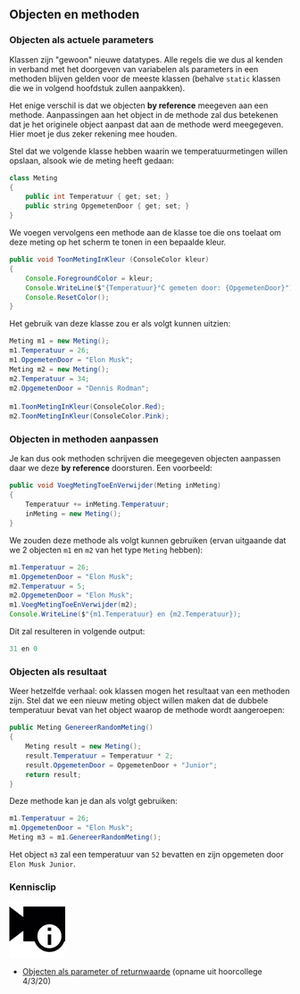 ## Objecten en methoden

### Objecten als actuele parameters

Klassen zijn "gewoon" nieuwe datatypes. Alle regels die we dus al kenden in verband met het doorgeven van variabelen als parameters in een methoden blijven gelden voor de meeste klassen (behalve ``static`` klassen die we in volgend hoofdstuk zullen aanpakken).

Het enige verschil is dat we objecten **by reference** meegeven aan een methode. Aanpassingen aan het object in de methode zal dus betekenen dat je het originele object aanpast dat aan de methode werd meegegeven. Hier moet je dus zeker rekening mee houden. 

Stel dat we volgende klasse hebben waarin we temperatuurmetingen willen opslaan, alsook wie de meting heeft gedaan:

```java
class Meting
{
    public int Temperatuur { get; set; }
    public string OpgemetenDoor { get; set; }
}
```

We voegen vervolgens een methode aan de klasse toe die ons toelaat om deze meting op het scherm te tonen in een bepaalde kleur. 

```java
public void ToonMetingInKleur (ConsoleColor kleur)
{
    Console.ForegroundColor = kleur;
    Console.WriteLine($"{Temperatuur}°C gemeten door: {OpgemetenDoor}");
    Console.ResetColor();
}
```

Het gebruik van deze klasse zou er als volgt kunnen uitzien:

```java
Meting m1 = new Meting();
m1.Temperatuur = 26; 
m1.OpgemetenDoor = "Elon Musk";
Meting m2 = new Meting();
m2.Temperatuur = 34; 
m2.OpgemetenDoor = "Dennis Rodman";

m1.ToonMetingInKleur(ConsoleColor.Red);
m2.ToonMetingInKleur(ConsoleColor.Pink);
```

<!---{pagebreak} --->

### Objecten in methoden aanpassen

Je kan dus ook methoden schrijven die meegegeven objecten aanpassen daar we deze **by reference** doorsturen. Een voorbeeld:

```java
public void VoegMetingToeEnVerwijder(Meting inMeting)
{
    Temperatuur += inMeting.Temperatuur;
    inMeting = new Meting();
}
```

We zouden deze methode als volgt kunnen gebruiken (ervan uitgaande dat we 2 objecten ``m1`` en ``m2`` van het type ``Meting`` hebben):
```java
m1.Temperatuur = 26; 
m1.OpgemetenDoor = "Elon Musk";
m2.Temperatuur = 5; 
m2.OpgemetenDoor = "Elon Musk";
m1.VoegMetingToeEnVerwijder(m2);
Console.WriteLine($"{m1.Temperatuur} en {m2.Temperatuur});
```

Dit zal resulteren in volgende output:

<!---{line-numbers:false}--->
```java
31 en 0
```


### Objecten als resultaat

Weer hetzelfde verhaal: ook klassen mogen het resultaat van een methoden zijn. Stel dat we een nieuw meting object willen maken dat de dubbele temperatuur bevat van het object waarop de methode wordt aangeroepen:

```java
public Meting GenereerRandomMeting()
{
    Meting result = new Meting();
    result.Temperatuur = Temperatuur * 2;
    result.OpgemetenDoor = OpgemetenDoor + "Junior";
    return result;
}
```

Deze methode kan je dan als volgt gebruiken:

```java
m1.Temperatuur = 26; 
m1.OpgemetenDoor = "Elon Musk";
Meting m3 = m1.GenereerRandomMeting();
```

Het object ``m3`` zal een temperatuur van ``52`` bevatten en zijn opgemeten door ``Elon Musk Junior``.

<!---NOBOOKSTART--->
### Kennisclip
![](../assets/infoclip.png)
* [Objecten als parameter of returnwaarde](https://ap.cloud.panopto.eu/Panopto/Pages/Viewer.aspx?id=8dbbc3f8-56ed-4657-82a7-ab7400e422bc) (opname uit hoorcollege 4/3/20)
<!---NOBOOKEND--->